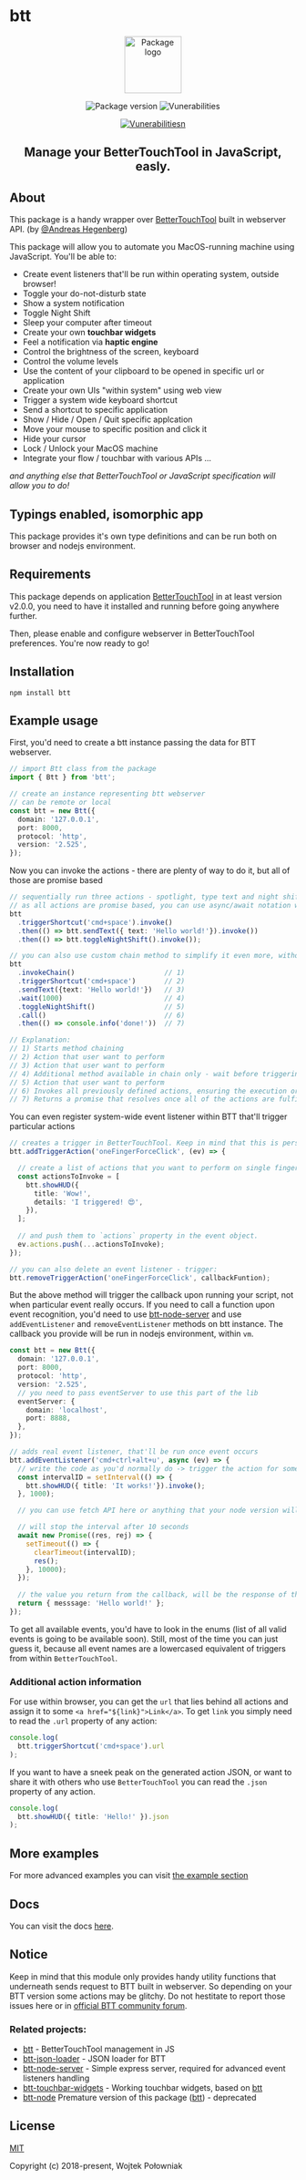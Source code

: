 # btt
<p align="center"><img width="100" src="https://user-images.githubusercontent.com/6313514/42529852-d9c76ab0-847f-11e8-8d8c-323d1d995b2d.png" alt="Package logo"></p>

<p align="center">
  <img src="https://badge.fury.io/js/btt.svg" alt="Package version">
  <img src="https://snyk.io/test/github/worie/btt/badge.svg" alt="Vunerabilities"></p>
<p align="center">
  <a href="https://nodei.co/npm/btt/">
  <img src="https://nodei.co/npm/btt.png?downloads=true&downloadRank=true" alt="Vunerabilitiesn"></a>
</p><p align="center"><h2 align="center">Manage your BetterTouchTool in JavaScript, easly.
</h2></p>

## About 
This package is a handy wrapper over [BetterTouchTool](https://folivora.ai/) built in webserver API. (by [@Andreas Hegenberg](https://github.com/fifafu))

This package will allow you to automate you MacOS-running machine using JavaScript. You'll be able to:

* Create event listeners that'll be run within operating system, outside browser!
* Toggle your do-not-disturb state
* Show a system notification
* Toggle Night Shift
* Sleep your computer after timeout
* Create your own **touchbar widgets**
* Feel a notification via **haptic engine**
* Control the brightness of the screen, keyboard
* Control the volume levels
* Use the content of your clipboard to be opened in specific url or application
* Create your own UIs "within system" using web view 
* Trigger a system wide keyboard shortcut
* Send a shortcut to specific application
* Show / Hide / Open / Quit specific applcation
* Move your mouse to specific position and click it
* Hide your cursor
* Lock / Unlock your MacOS machine
* Integrate your flow / touchbar with various APIs ...

*and anything else that BetterTouchTool or JavaScript specification will allow you to do!*

## Typings enabled, isomorphic app

This package provides it's own type definitions and can be run both on browser and nodejs environment.

## Requirements

This package depends on application [BetterTouchTool](https://folivora.ai/) in at least version v2.0.0, you need to have it installed and running before going anywhere further.

Then, please enable and configure webserver in BetterTouchTool preferences. You're now ready to go!

## Installation

`npm install btt`

## Example usage

First, you'd need to create a btt instance passing the data for BTT webserver.

```ts
// import Btt class from the package
import { Btt } from 'btt';

// create an instance representing btt webserver
// can be remote or local
const btt = new Btt({
  domain: '127.0.0.1',
  port: 8000,
  protocol: 'http',
  version: '2.525',
});
```

Now you can invoke the actions - there are plenty of way to do it, but all of those are promise based

```ts
// sequentially run three actions - spotlight, type text and night shift
// as all actions are promise based, you can use async/await notation without hussle
btt
  .triggerShortcut('cmd+space').invoke()
  .then(() => btt.sendText({ text: 'Hello world!'}).invoke())
  .then(() => btt.toggleNightShift().invoke());

// you can also use custom chain method to simplify it even more, without using async/await
btt
  .invokeChain()                      // 1)
  .triggerShortcut('cmd+space')       // 2)
  .sendText({text: 'Hello world!'})   // 3)
  .wait(1000)                         // 4)
  .toggleNightShift()                 // 5)
  .call()                             // 6)
  .then(() => console.info('done!'))  // 7)

// Explanation:
// 1) Starts method chaining
// 2) Action that user want to perform
// 3) Action that user want to perform
// 4) Additional method available in chain only - wait before triggering next action
// 5) Action that user want to perform
// 6) Invokes all previously defined actions, ensuring the execution order
// 7) Returns a promise that resolves once all of the actions are fulfilled
```

You can even register system-wide event listener within BTT that'll trigger particular actions

```ts
// creates a trigger in BetterTouchTool. Keep in mind that this is persistent until you manually delete it!
btt.addTriggerAction('oneFingerForceClick', (ev) => {

  // create a list of actions that you want to perform on single finger force click
  const actionsToInvoke = [
    btt.showHUD({
      title: 'Wow!',
      details: 'I triggered! 😍',
    }),
  ];
  
  // and push them to `actions` property in the event object.
  ev.actions.push(...actionsToInvoke);
});

// you can also delete an event listener - trigger: 
btt.removeTriggerAction('oneFingerForceClick', callbackFuntion);
```

But the above method will trigger the callback upon running your script, not when particular event really occurs. If you need to call a function upon event recognition, you'd need to use [btt-node-server](https://github.com/Worie/btt-node-server) and use `addEventListener` and `removeEventListener` methods on btt instance. The callback you provide will be run in nodejs environment, within `vm`.

```ts
const btt = new Btt({
  domain: '127.0.0.1',
  port: 8000,
  protocol: 'http',
  version: '2.525',
  // you need to pass eventServer to use this part of the lib
  eventServer: {
    domain: 'localhost',
    port: 8888,
  },
});

// adds real event listener, that'll be run once event occurs
btt.addEventListener('cmd+ctrl+alt+u', async (ev) => {
  // write the code as you'd normally do -> trigger the action for some interval
  const intervalID = setInterval(() => {
    btt.showHUD({ title: 'It works!'}).invoke();
  }, 1000);

  // you can use fetch API here or anything that your node version will support

  // will stop the interval after 10 seconds
  await new Promise((res, rej) => {
    setTimeout(() => {
      clearTimeout(intervalID);
      res();
    }, 10000);
  });
  
  // the value you return from the callback, will be the response of the btt-node-server 
  return { messsage: 'Hello world!' };
});
```

To get all available events, you'd have to look in the enums (list of all valid events is going to be available soon).
Still, most of the time you can just guess it, because all event names are a lowercased equivalent of triggers from within `BetterTouchTool`.

### Additional action information

For use within browser, you can get the `url` that lies behind all actions and assign it to some `<a href="${link}">Link</a>`. To get `link` you simply need to read the `.url` property of any action: 


```ts
console.log(
  btt.triggerShortcut('cmd+space').url
);
```

If you want to have a sneek peak on the generated action JSON, or want to share it with others who use `BetterTouchTool` you can read the `.json` property of any action. 


```ts
console.log(
  btt.showHUD({ title: 'Hello!' }).json
);
```

## More examples 

For more advanced examples you can visit [the example section](https://github.com/Worie/btt/tree/master/examples)

## Docs

You can visit the docs [here](https://worie.github.io/btt/).

## Notice

Keep in mind that this module only provides handy utility functions that underneath sends request to BTT built in webserver.
So depending on your BTT version some actions may be glitchy. Do not hestitate to report those issues here or in [official BTT community forum](https://community.folivora.ai/categories).

### Related projects:

* [btt](https://github.com/Worie/btt) - BetterTouchTool management in JS
* [btt-json-loader](https://github.com/Worie/btt-json-loader) - JSON loader for BTT
* [btt-node-server](https://github.com/Worie/btt-node-server) - Simple express server, required for advanced event listeners handling
* [btt-touchbar-widgets](https://github.com/Worie/btt-touchbar-widgets) - Working touchbar widgets, based on [btt](https://github.com/Worie/btt)
* [btt-node](https://github.com/Worie/btt-node) Premature version of this package ([btt](https://github.com/Worie/btt)) - deprecated

## License

[MIT](http://opensource.org/licenses/MIT)

Copyright (c) 2018-present, Wojtek Połowniak